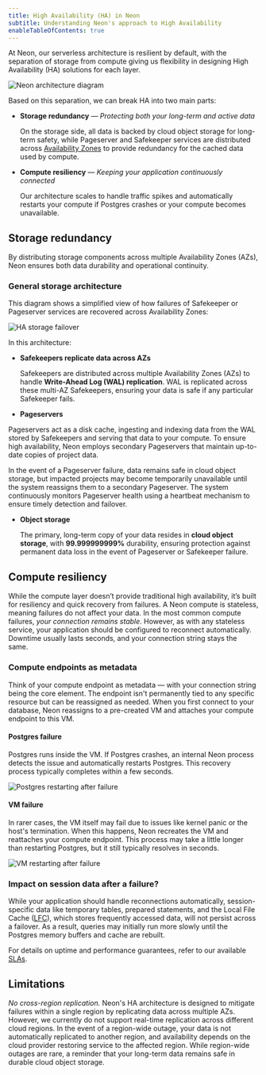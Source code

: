 ```yaml
---
title: High Availability (HA) in Neon
subtitle: Understanding Neon's approach to High Availability
enableTableOfContents: true
---
```


At Neon, our serverless architecture is resilient by default, with the separation of storage from compute giving us flexibility in designing High Availability (HA) solutions for each layer.

![Neon architecture diagram](/docs/introduction/neon_architecture_4.jpg)

Based on this separation, we can break HA into two main parts:

- **Storage redundancy** &#8212; _Protecting both your long-term and active data_

  On the storage side, all data is backed by cloud object storage for long-term safety, while Pageserver and Safekeeper services are distributed across [Availability Zones](https://en.wikipedia.org/wiki/Availability_zone) to provide redundancy for the cached data used by compute.

- **Compute resiliency** &#8212; _Keeping your application continuously connected_

  Our architecture scales to handle traffic spikes and automatically restarts your compute if Postgres crashes or your compute becomes unavailable.

## Storage redundancy

By distributing storage components across multiple Availability Zones (AZs), Neon ensures both data durability and operational continuity.

### General storage architecture

This diagram shows a simplified view of how failures of Safekeeper or Pageserver services are recovered across Availability Zones:

![HA storage failover](/docs/introduction/HA-storage-failover.png)

In this architecture:

- **Safekeepers replicate data across AZs**

  Safekeepers are distributed across multiple Availability Zones (AZs) to handle **Write-Ahead Log (WAL) replication**. WAL is replicated across these multi-AZ Safekeepers, ensuring your data is safe if any particular Safekeeper fails.

- **Pageservers**

Pageservers act as a disk cache, ingesting and indexing data from the WAL stored by Safekeepers and serving that data to your compute. To ensure high availability, Neon employs secondary Pageservers that maintain up-to-date copies of project data.

In the event of a Pageserver failure, data remains safe in cloud object storage, but impacted projects may become temporarily unavailable until the system reassigns them to a secondary Pageserver. The system continuously monitors Pageserver health using a heartbeat mechanism to ensure timely detection and failover.

- **Object storage**

  The primary, long-term copy of your data resides in **cloud object storage**, with **99.999999999%** durability, ensuring protection against permanent data loss in the event of Pageserver or Safekeeper failure.

## Compute resiliency

While the compute layer doesn’t provide traditional high availability, it’s built for resiliency and quick recovery from failures. A Neon compute is stateless, meaning failures do not affect your data. In the most common compute failures, _your connection remains stable_. However, as with any stateless service, your application should be configured to reconnect automatically. Downtime usually lasts seconds, and your connection string stays the same.

### Compute endpoints as metadata

Think of your compute endpoint as metadata — with your connection string being the core element. The endpoint isn't permanently tied to any specific resource but can be reassigned as needed. When you first connect to your database, Neon reassigns to a pre-created VM and attaches your compute endpoint to this VM.

#### Postgres failure

Postgres runs inside the VM. If Postgres crashes, an internal Neon process detects the issue and automatically restarts Postgres. This recovery process typically completes within a few seconds.

![Postgres restarting after failure](/docs/introduction/postgres_fails.png)

#### VM failure

In rarer cases, the VM itself may fail due to issues like kernel panic or the host's termination. When this happens, Neon recreates the VM and reattaches your compute endpoint. This process may take a little longer than restarting Postgres, but it still typically resolves in seconds.

![VM restarting after failure](/docs/introduction/vm_fails.png)

### Impact on session data after a failure?

While your application should handle reconnections automatically, session-specific data like temporary tables, prepared statements, and the Local File Cache ([LFC](/docs/reference/glossary#local-file-cache)), which stores frequently accessed data, will not persist across a failover. As a result, queries may initially run more slowly until the Postgres memory buffers and cache are rebuilt.

For details on uptime and performance guarantees, refer to our available [SLAs](/docs/introduction/support#slas).

## Limitations

_No cross-region replication._ Neon's HA architecture is designed to mitigate failures within a single region by replicating data across multiple AZs. However, we currently do not support real-time replication across different cloud regions. In the event of a region-wide outage, your data is not automatically replicated to another region, and availability depends on the cloud provider restoring service to the affected region. While region-wide outages are rare, a reminder that your long-term data remains safe in durable cloud object storage.
